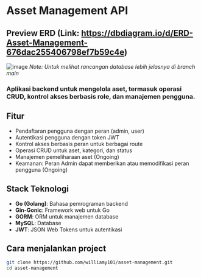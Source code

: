 # Asset Management API

## Preview ERD (Link: https://dbdiagram.io/d/ERD-Asset-Management-676dac255406798ef7b59c4e)
![image](https://github.com/user-attachments/assets/a5243dbf-b45c-49ad-a926-0ce5697b3ab2)
*Note: Untuk melihat rancangan database lebih jelasnya di branch main*


 ### Aplikasi backend untuk mengelola aset, termasuk operasi CRUD, kontrol akses berbasis role, dan manajemen pengguna.

## Fitur

- Pendaftaran pengguna dengan peran (admin, user)
- Autentikasi pengguna dengan token JWT
- Kontrol akses berbasis peran untuk berbagai route
- Operasi CRUD untuk aset, kategori, dan status
- Manajemen pemeliharaan aset (Ongoing)
- Keamanan: Peran Admin dapat memberikan atau memodifikasi peran pengguna (Ongoing)

## Stack Teknologi

- **Go (Golang)**: Bahasa pemrograman backend
- **Gin-Gonic**: Framework web untuk Go
- **GORM**: ORM untuk manajemen database
- **MySQL**: Database
- **JWT**: JSON Web Tokens untuk autentikasi

## Cara menjalankan project
```bash
git clone https://github.com/williamy101/asset-management.git
cd asset-management
